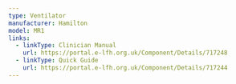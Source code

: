 ```yaml
---
type: Ventilator
manufacturer: Hamilton
model: MR1
links:
  - linkType: Clinician Manual
    url: https://portal.e-lfh.org.uk/Component/Details/717248
  - linkType: Quick Guide
    url: https://portal.e-lfh.org.uk/Component/Details/717244
---
```

